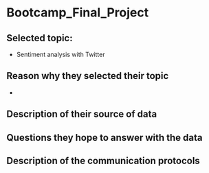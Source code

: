 # Bootcamp_Final_Project

## Selected topic:
- Sentiment analysis with Twitter

## Reason why they selected their topic
- 

## Description of their source of data

## Questions they hope to answer with the data

## Description of the communication protocols
